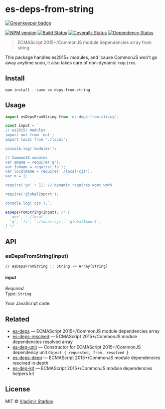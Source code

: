 # es-deps-from-string

[![Greenkeeper badge](https://badges.greenkeeper.io/iamstarkov/es-deps-from-string.svg)](https://greenkeeper.io/)

[![NPM version][npm-image]][npm-url]
[![Build Status][travis-image]][travis-url]
[![Coveralls Status][coveralls-image]][coveralls-url]
[![Dependency Status][depstat-image]][depstat-url]

> ECMAScript 2015+/CommonJS module dependencies array from string

This package handles es2015+ modules, and 'cause CommonJS won't go away anytime soon, it also
takes care of non-dynamic `require`s.

## Install

    npm install --save es-deps-from-string

## Usage

```js
import esDepsFromString from 'es-deps-from-string';

const input = `
// es2015+ modules
import out from 'out';
import local from './local';

console.log('modules');

// CommonJS modules
var qName = require('q');
var fsName = require('fs');
var localName = require('./local-cjs');
var n = 1;

require('yo' + 1); // dynamic requires wont work

require('globalImport');

console.log('cjs');`;

esDepsFromString(input); /* [
  'out', './local',
  'q', 'fs', './local-cjs', 'globalImport',
] */
```

## API

### esDepsFromString(input)

    // esDepsFromString :: String -> Array[String]

#### input

*Required*  
Type: `String`

Your JavaScript code.

## Related

* [es-deps][es-deps] — ECMAScript 2015+/CommonJS module dependencies array
* [es-deps-resolved][es-deps-resolved] — ECMAScript 2015+/CommonJS module dependencies resolved array
* [es-dep-unit][es-dep-unit] — Constructor for ECMAScript 2015+/CommonJS dependency unit `Object { requested, from, resolved }`
* [es-deps-deep][es-deps-deep] — ECMAScript 2015+/CommonJS module dependencies resolved in depth
* [es-dep-kit][es-dep-kit] — ECMAScript 2015+/CommonJS module dependencies helpers kit

[es-deps]: https://github.com/iamstarkov/es-deps
[es-deps-resolved]: https://github.com/iamstarkov/es-deps-resolved
[es-dep-unit]: https://github.com/iamstarkov/es-dep-unit
[es-deps-deep]: https://github.com/iamstarkov/es-deps-deep
[es-dep-kit]: https://github.com/iamstarkov/es-dep-kit

## License

MIT © [Vladimir Starkov](https://iamstarkov@gmail.com)

[npm-url]: https://npmjs.org/package/es-deps-from-string
[npm-image]: https://img.shields.io/npm/v/es-deps-from-string.svg?style=flat-square

[travis-url]: https://travis-ci.org/iamstarkov/es-deps-from-string
[travis-image]: https://img.shields.io/travis/iamstarkov/es-deps-from-string.svg?style=flat-square

[coveralls-url]: https://coveralls.io/r/iamstarkov/es-deps-from-string
[coveralls-image]: https://img.shields.io/coveralls/iamstarkov/es-deps-from-string.svg?style=flat-square

[depstat-url]: https://david-dm.org/iamstarkov/es-deps-from-string
[depstat-image]: https://david-dm.org/iamstarkov/es-deps-from-string.svg?style=flat-square
